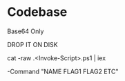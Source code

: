 # Codebase
Base64 Only

DROP IT ON DISK 

cat -raw .\<Invoke-Script>.ps1 | iex

<FUNC-NAME> -Command "NAME FLAG1 FLAG2 ETC"
